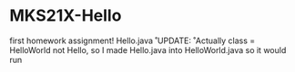 # MKS21X-Hello
first homework assignment! Hello.java
˚UPDATE:
˚Actually class = HelloWorld not Hello, so I made Hello.java into HelloWorld.java so it would run
